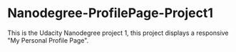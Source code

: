 # Nanodegree-ProfilePage-Project1
This is the Udacity Nanodegree project 1, this project displays a responsive "My Personal Profile Page".
